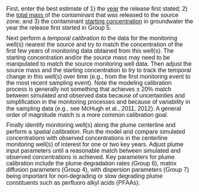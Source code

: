 <p style='margin-top:0in;margin-right:0in;margin-bottom:8.0pt;margin-left:0in;line-height:107%;font-size:15px;font-family:"Calibri",sans-serif;'><span style='font-size:16px;line-height:107%;font-family:"Arial",sans-serif;'>First, enter the best estimate of 1) the <u>year</u> the release first stated; 2) the <u>total mass&nbsp;</u>of the contaminant that was released to the source zone; and 3) the contaminant <u>starting concentration</u> in groundwater the year the release first started in Group 5.&nbsp;</span></p>
  <p style='margin-top:0in;margin-right:0in;margin-bottom:8.0pt;margin-left:0in;line-height:107%;font-size:15px;font-family:"Calibri",sans-serif;'><span style='font-size:16px;line-height:107%;font-family:"Arial",sans-serif;'>Next perform a <em>temporal calibration to&nbsp;</em>the data for the monitoring well(s) nearest the source and try to match the concentration of the first few years of monitoring data obtained from this well(s). The starting concentration and/or the source mass may need to be manipulated to match the source monitoring well data. Then adjust the source mass and the starting concentration to try to track the temporal change in this well(s) over time (e.g., from the first monitoring event to the most recent sampling event). Note the modeling calibration process is generally not something that achieves &plusmn; 20% match between simulated and observed data because of uncertainties and simplification in the monitoring processes and because of variability in the sampling data (e.g., see McHugh et al., 2011, 2012). A general order of magnitude match is a more common calibration goal.</span></p>
    <p style='margin-top:0in;margin-right:0in;margin-bottom:8.0pt;margin-left:0in;line-height:107%;font-size:15px;font-family:"Calibri",sans-serif;'><span style='font-size:16px;line-height:107%;font-family:"Arial",sans-serif;'>Finally identify monitoring well(s) along the plume centerline and perform a <em>spatial calibration</em>. Run the model and compare simulated concentrations with observed concentrations in the centerline monitoring well(s) of interest for one or two key years. Adjust plume input parameters until a reasonable match between simulated and observed concentrations is achieved. Key parameters for plume calibration include the plume degradation rates (Group 6), matrix diffusion parameters (Group 4), with dispersion parameters (Group 7) being important for non-degrading or slow degrading plume constituents such as perfluoro alkyl acids (PFAAs).</span></p>